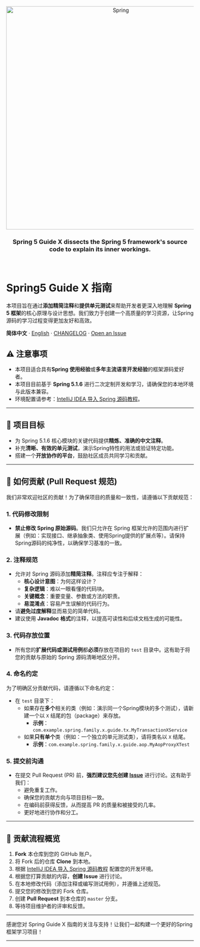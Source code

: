 <div align="center">
  <br />
  <br />
  <a><img width=600 alt="Spring" src="https://github.com/jasperyou/spring-guide-x/blob/master/Spring_Framework_Logo_2018.svg.png"></a>
  <br />
  <h3>Spring 5 Guide X dissects the Spring 5 framework's source code to explain its inner workings.</h3>
  <br />
</div>

# Spring5 Guide X 指南

本项目旨在通过**添加精简注释**和**提供单元测试**来帮助开发者更深入地理解 **Spring 5 框架**的核心原理与设计思想。我们致力于创建一个高质量的学习资源，让Spring源码的学习过程变得更加友好和高效。

**简体中文** · [English](./README.en-US.md)  · [CHANGELOG](./CHANGELOG.md) · [Open an Issue](https://github.com/jasperyou/spring-guide-x/issues/new)


## ⚠️ 注意事项

* 本项目适合具有**Spring 使用经验**或**多年主流语言开发经验**的框架源码爱好者。
* 本项目目前基于 **Spring 5.1.6** 进行二次定制开发和学习，请确保您的本地环境与此版本兼容。
* 环境配置请参考：[IntelliJ IDEA 导入 Spring 源码教程](https://blog.csdn.net/xhmico/article/details/130612527)。

---

## 🎯 项目目标

* 为 Spring 5.1.6 核心模块的关键代码提供**精炼、准确的中文注释**。
* 补充**清晰、有效的单元测试**，演示Spring特性的用法或验证特定功能。
* 搭建一个**开放协作的平台**，鼓励社区成员共同学习和贡献。

---

## 🚀 如何贡献 (Pull Request 规范)

我们非常欢迎社区的贡献！为了确保项目的质量和一致性，请遵循以下贡献规范：

### 1. 代码修改限制

* **禁止修改 Spring 原始源码**。我们只允许在 Spring 框架允许的范围内进行扩展（例如：实现接口、继承抽象类、使用Spring提供的扩展点等）。请保持Spring源码的纯净性，以确保学习基准的一致。

### 2. 注释规范

* 允许对 Spring 源码添加**精简注释**。注释应专注于解释：
    * **核心设计意图**：为何这样设计？
    * **复杂逻辑**：难以一眼看懂的代码块。
    * **关键概念**：重要变量、参数或方法的职责。
    * **易混淆点**：容易产生误解的代码行为。
* 请**避免过度解释**显而易见的简单代码。
* 建议使用 **Javadoc 格式**的注释，以提高可读性和后续文档生成的可能性。

### 3. 代码存放位置

* 所有您的**扩展代码或测试用例**都**必须**存放在项目的 `test` 目录中。这有助于将您的贡献与原始的 Spring 源码清晰地区分开。

### 4. 命名约定

为了明确区分贡献代码，请遵循以下命名约定：

* 在 `test` 目录下：
    * 如果存在**多个**相关的类（例如：演示同一个Spring模块的多个测试），请新建一个以 `X` 结尾的包（package）来存放。
        * **示例**：`com.example.spring.family.x.guide.tx.MyTransactionXService`
    * 如果**只有单个**类（例如：一个独立的单元测试类），请将类名以 `X` 结尾。
        * **示例**：`com.example.spring.family.x.guide.aop.MyAopProxyXTest`

### 5. 提交前沟通

* 在提交 Pull Request (PR) 前，**强烈建议您先创建 [Issue](https://github.com/jasperyou/spring-guide-x/issues/new)** 进行讨论。这有助于我们：
    * 避免重复工作。
    * 确保您的贡献方向与项目目标一致。
    * 在编码前获得反馈，从而提高 PR 的质量和被接受的几率。
    * 更好地进行协作和分工。

---

## 🤝 贡献流程概览

1.  **Fork** 本仓库到您的 GitHub 账户。
2.  将 Fork 后的仓库 **Clone** 到本地。
3.  根据 [IntelliJ IDEA 导入 Spring 源码教程](https://blog.csdn.net/xhmico/article/details/130612527) 配置您的开发环境。
4.  根据您打算贡献的内容，**创建 Issue** 进行讨论。
5.  在本地修改代码（添加注释或编写测试用例），并遵循上述规范。
6.  提交您的修改到您的 Fork 仓库。
7.  创建 **Pull Request** 到本仓库的 `master` 分支。
8.  等待项目维护者的评审和反馈。

---

感谢您对 Spring Guide X 指南的关注与支持！让我们一起构建一个更好的Spring框架学习项目！

---

